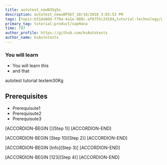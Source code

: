 ```yaml
---
title: autotest_newN35g5x
description: autotest_newu8P567_10/10/2018 3:03:53 PM
tags: [topic:b31da0dd-f79a-4a1e-988c-af0755c2d184,tutorial:technology/github,tutorial:experience/advanced]
primary_tag: tutorial:product/sapHana
time: 707
author_profile: https://github.com/ksAutotests
author_name: ksAutotests
---
```

### You will learn
- You will learn this
- and that

autotest tutorial textem30Kg

## Prerequisites
- Prerequisute1
- Prerequisute2
- Prerequisute3

[ACCORDION-BEGIN [](Step 1)]
[ACCORDION-END]

[ACCORDION-BEGIN [Step 10](Step 2)]
[ACCORDION-END]

[ACCORDION-BEGIN [Info](Step 3)]
[ACCORDION-END]

[ACCORDION-BEGIN [123](Step 4)]
[ACCORDION-END]

